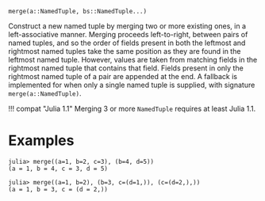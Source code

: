 ```
merge(a::NamedTuple, bs::NamedTuple...)
```

Construct a new named tuple by merging two or more existing ones, in a left-associative manner. Merging proceeds left-to-right, between pairs of named tuples, and so the order of fields present in both the leftmost and rightmost named tuples take the same position as they are found in the leftmost named tuple. However, values are taken from matching fields in the rightmost named tuple that contains that field. Fields present in only the rightmost named tuple of a pair are appended at the end. A fallback is implemented for when only a single named tuple is supplied, with signature `merge(a::NamedTuple)`.

!!! compat "Julia 1.1"
    Merging 3 or more `NamedTuple` requires at least Julia 1.1.


# Examples

```jldoctest
julia> merge((a=1, b=2, c=3), (b=4, d=5))
(a = 1, b = 4, c = 3, d = 5)
```

```jldoctest
julia> merge((a=1, b=2), (b=3, c=(d=1,)), (c=(d=2,),))
(a = 1, b = 3, c = (d = 2,))
```
